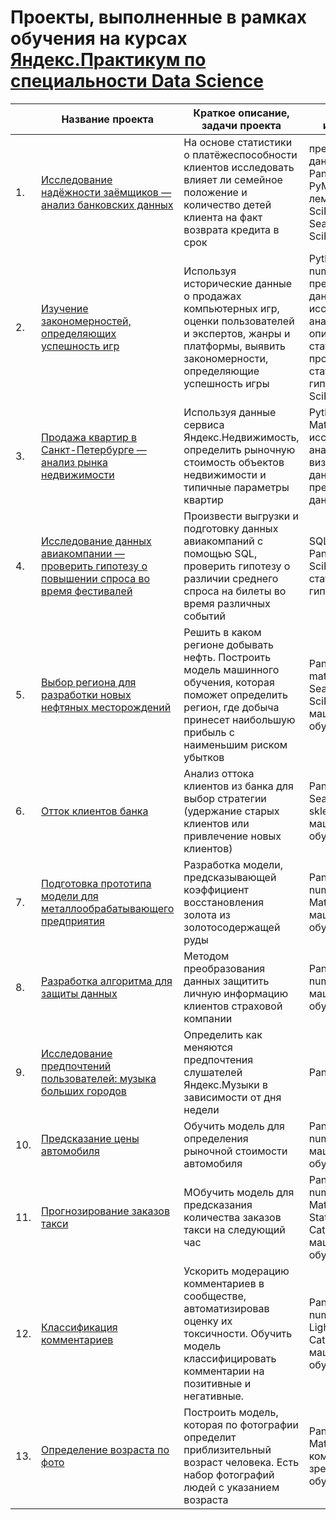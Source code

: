 # Проекты, выполненные в рамках обучения на курсах [Яндекс.Практикум по специальности Data Science](https://praktikum.yandex.ru/data-scientist/)

| |Название проекта|Краткое описание, задачи проекта|Навыки и инструменты|
|--|----|-----|-----|
|1.| [Исследование надёжности заёмщиков — анализ банковских данных](https://github.com/Gorbachenkoia/Yandex.Praktikum_DS_Projects) | На основе статистики о платёжеспособности клиентов исследовать влияет ли семейное положение и количество детей клиента на факт возврата кредита в срок | предобработка данных, Python, Pandas, PyMystem3, лемматизация, SciPy, Matplotlib, Seaborn, SciKitLearn, numpy |
|2.| [Изучение закономерностей, определяющих успешность игр](https://github.com/Gorbachenkoia/Yandex.Praktikum_DS_Projects) | Используя исторические данные о продажах компьютерных игр, оценки пользователей и экспертов, жанры и платформы, выявить закономерности, определяющие успешность игры | Python, Pandas, numpy, Matplotlib, предобработка данных, исследовательский анализ данных, описательная статистика, проверка статистических гипотез, Seaborn, SciPy |
|3.| [Продажа квартир в Санкт-Петербурге — анализ рынка недвижимости](https://github.com/Gorbachenkoia/Yandex.Praktikum_DS_Projects) | Используя данные сервиса Яндекс.Недвижимость, определить рыночную стоимость объектов недвижимости и типичные параметры квартир | Python, Pandas, Matplotlib, исследовательский анализ данных, визуализация данных, предобработка данных, math |
|4.| [Исследование данных авиакомпании — проверить гипотезу о повышении спроса во время фестивалей](https://github.com/Gorbachenkoia/Yandex.Praktikum_DS_Projects) | Произвести выгрузки и подготовку данных авиакомпаний с помощью SQL, проверить гипотезу о различии среднего спроса на билеты во время различных событий | SQL, Python, Pandas, Matplotlib, SciPy, проверка статистических гипотез |
|5.| [Выбор региона для разработки новых нефтяных месторождений](https://github.com/Gorbachenkoia/Yandex.Praktikum_DS_Projects) | Решить в каком регионе добывать нефть. Построить модель машинного обучения, которая поможет определить регион, где добыча принесет наибольшую прибыль с наименьшим риском убытков | Pandas, sklearn, math, numpy, Seaborn, Matplotlib, SciPy, Bootstrap, машинное обучение |
|6.| [Отток клиентов банка](https://github.com/Gorbachenkoia/Yandex.Praktikum_DS_Projects) | Анализ оттока клиентов из банка для выбор стратегии (удержание старых клиентов или привлечение новых клиентов) | Pandas, Matplotlib, Seaborn, numpy, sklearn, math, машинное обучение |
|7.| [Подготовка прототипа модели для металлообрабатывающего предприятия](https://github.com/Gorbachenkoia/Yandex.Praktikum_DS_Projects) | Разработка модели, предсказывающей коэффициент восстановления золота из золотосодержащей руды | Pandas, sklearn, numpy, Seaborn, Matplotlib, math, машинное обучение |
|8.| [Разработка алгоритма для защиты данных](https://github.com/Gorbachenkoia/Yandex.Praktikum_DS_Projects) | Методом преобразования данных защитить личную информацию клиентов страховой компании | Pandas, Seaborn, numpy, sklearn, машинное обучение |
|9.| [Исследование предпочтений пользователей: музыка больших городов](https://github.com/Gorbachenkoia/Yandex.Praktikum_DS_Projects) | Определить как меняются предпочтения слушателей Яндекс.Музыки в зависимости от дня недели | Pandas |
|10.| [Предсказание цены автомобиля](https://github.com/Gorbachenkoia/Yandex.Praktikum_DS_Projects) | Обучить модель для определения рыночной стоимости автомобиля | Pandas, sklearn, numpy, LightGBM, машинное обучение, CatBoost |
|11.| [Прогнозирование заказов такси](https://github.com/Gorbachenkoia/Yandex.Praktikum_DS_Projects) | МОбучить модель для предсказания количества заказов такси на следующий час |Pandas, sklearn, numpy, LightGBM, Matplotlib, StatsModels, CatBoost, машинное обучение |
|12.| [Классификация комментариев](https://github.com/Gorbachenkoia/Yandex.Praktikum_DS_Projects) | Ускорить модерацию комментариев в сообществе, автоматизировав оценку их токсичности. Обучить модель классифицировать комментарии на позитивные и негативные.| Pandas, sklearn, numpy, NLTK, LightGBM, CatBoost, машинное обучение |
|13.| [Определение возраста по фото](https://github.com/Gorbachenkoia/Yandex.Praktikum_DS_Projects) | Построить модель, которая по фотографии определит приблизительный возраст человека. Есть набор фотографий людей с указанием возраста | Pandas, keras, Matplotlib, Seaborn, компьютерное зрение, машинное обучение |
